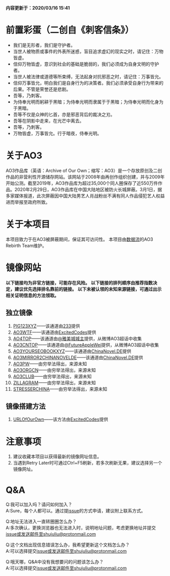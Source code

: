 **内容更新于：2020/03/16 15:41**
# 前置彩蛋（二创自《刺客信条》）
* 我们是无形者，我们是守护者。
* 当世人被物质或事件的外表所迷惑，盲目追求虚幻的现实之时，请记住：万物皆虚。
* 信仰万物皆虚，意识到社会的基础是脆弱的，我们必须成为自身文明的守护者。
* 当世人被法律或道德等所束缚，无法起身对抗邪恶之时，请记住：万事皆允。
* 信仰万事皆允，明白我们是自身行为的决策者。我们必须承受自身行为带来的后果。不管是荣誉还是悲剧。
* 吾等，乃刺客。
* 为侍奉光明而躬耕于黑暗；为侍奉光明而隶属于于黑暗；为侍奉光明而化身为于黑暗。
* 吾等不仅是众神的匕首，亦是邪恶背后的裁决之刃。
* 吾等在阴影中走来，在光芒中离去。
* 吾等，乃刺客。
* 万物皆虚，万事皆允。行于暗夜，侍奉光明。

# 关于AO3
AO3作品库（英语：Archive of Our Own；缩写：AO3）是一个存放原创及二创作品的非营利性开源储存网站。该网站于2008年由再创作组织创建，并与2009年开始公测。截至2019年，AO3作品库为超过35,000个同人圈保存了近550万件作品。2020年2月29日，AO3作品库在中国大陆地区被防火长城屏蔽。3月1日，据多家媒体报道，此次屏蔽因中国大陆男艺人肖战粉丝不满有同人作品侵犯艺人权益进而举报至政府所致。

# 关于本项目
本项目致力于在AO3被屏蔽期间，保证其可访问性。
本项目由[数据流](https://github.com/orgs/shujuliu)的AO3 Rebirth Team维护。

# 镜像网站
**以下链接均为非官方链接，可能存在风险。**
**以下链接的排列顺序由推荐指数决定，建议优先选择排名靠前的链接。**
**以下未被认领的未知来源链接，可通过出示相关证明信息的方法领取。**

## 独立镜像
1. [PIG123XYZ](https://pig123.xyz/)——该通道由[233](https://github.com/233boy)提供
2. [AO3WTF](https://ao3.wtf/)——该通道由[ExcitedCodes](https://github.com/ExcitedCodes)提供
3. [AO4TOP](https://ao4.top/)——该通道由[@雅美城城主](https://weibo.com/u/6693225582)提供，从微博AO3超话中收集
4. [AO3CNTOP](https://ao3-cn.top/)——该通道由[@FutureAppleWei](https://weibo.com/u/5943706594)提供，从微博AO3超话中收集
5. [AO3YOURSEOBOOKXYZ](https://ao3.yourseobook.xyz/)——该通道由[ChinaNovel.DE](https://ao3-bbs.chinanovel.de/)提供
6. [AO3MIRROR2CHINANOVELDE](https://ao3-mirror-2.chinanovel.de/)——该通道由[ChinaNovel.DE](https://ao3-bbs.chinanovel.de/)提供
7. [AO3PW](https://ao3.pw/)——由穷举法得出，来源未知
8. [AO3ORGCN](https://ao3.org.cn/)——由穷举法得出，来源未知
9. [AO3CLUB](https://archiveofourown.club/)——由穷举法得出，来源未知
10. [ZILLAGRAM](http://zillagram.net/)——由穷举法得出，来源未知
11. [STRESSERCHINA](http://stresserchina.com/)——由穷举法得出，来源未知

## 镜像搭建方法
1. [URLOfOurOwn](https://github.com/ExcitedCodes/URLOfOurOwn)——该方法由[ExcitedCodes](https://github.com/ExcitedCodes)提供

# 注意事项
1. 建议收藏本项目以获得最新的镜像网址信息。
2. 当遇到Retry Later时可通过Ctrl+F5刷新，若多次刷新无果，建议选择另一个镜像网址。

# Q&A
Q:我可以加入吗？请问如何加入？     
A:Sure，每个人都可以。通过提[issue](https://github.com/shujuliu/AO3-Mirror-Site/issues)的方式申请，建议附上联系方式。

Q:地址无法进入一直转圈圈怎么办？     
A:多次确认，更换浏览器也无法进入时，说明地址问题，考虑更换地址并提交[issue](https://github.com/shujuliu/AO3-Mirror-Site/issues)或发送邮件至shujuliu@protonmail.com

Q:这个文档出现信息错误怎么办，我希望更新这个文档怎么办？     
A:可以选择提交[issue](https://github.com/shujuliu/AO3-Mirror-Site/issues)或发送邮件至shujuliu@protonmail.com

Q:哦天哪，Q&A中没有我想要问的问题该怎么办？     
A:可以选择提交[issue](https://github.com/shujuliu/AO3-Mirror-Site/issues)或发送邮件至shujuliu@protonmail.com






